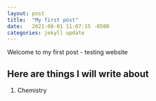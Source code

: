 ```yaml
---
layout: post
title:  "My first post"
date:   2021-08-01 11:07:15 -0500
categories: jekyll update
---
```


Welcome to my first post - testing website 

## Here are things I will write about

1. Chemistry 